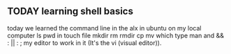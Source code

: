 ## TODAY learning shell basics 
today we learned the command line in the alx in ubuntu on my local computer
ls
pwd
in
touch 
file
mkdir 
rm 
rmdir
cp
mv
which
type
man
and && : || : ;
my editor to work in it (It's the vi (visual editor)).
